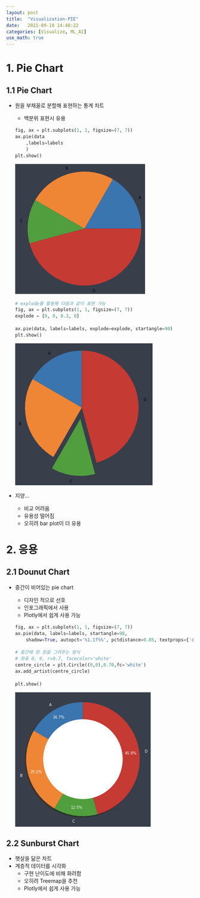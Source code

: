 ```yaml
---
layout: post
title:  "Visualization-PIE"
date:   2021-09-10 14:48:22
categories: [Visualize, ML_AI]
use_math: true
---
```


# 1. Pie Chart
## 1.1 Pie Chart
* 원을 부채꼴로 분할해 표현하는 통계 차트
	* 백분위 표현시 유용

	```python
	fig, ax = plt.subplots(1, 1, figsize=(7, 7))
	ax.pie(data
		,labels=labels
		)
	plt.show()
	```
	![](/assets/image/Viz/pi_1.PNG)

	```python
	# explode를 활용해 다음과 같이 표현 가능
	fig, ax = plt.subplots(1, 1, figsize=(7, 7))
	explode = [0, 0, 0.2, 0]

	ax.pie(data, labels=labels, explode=explode, startangle=90)
	plt.show()
	```
	![](/assets/image/Viz/pi_2.PNG)

* 지양...
	* 비교 어려움
	* 유용성 떨어짐
	* 오히려 bar plot이 더 유용

# 2. 응용
## 2.1 Dounut Chart
* 중간이 비어있는 pie chart
	* 디자인 적으로 선호
	* 인포그래픽에서 사용
	* Plotly에서 쉽게 사용 가능

	```python
	fig, ax = plt.subplots(1, 1, figsize=(7, 7))
	ax.pie(data, labels=labels, startangle=90,
		shadow=True, autopct='%1.1f%%', pctdistance=0.85, textprops={'color':"w"})

	# 중간에 흰 원을 그려주는 방식
	# 좌표 0, 0, r=0.7, facecolor='white'
	centre_circle = plt.Circle((0,0),0.70,fc='white')
	ax.add_artist(centre_circle)

	plt.show()
	```
	![](/assets/image/Viz/pi_4.PNG)

## 2.2 Sunburst Chart
* 햇살을 닮은 차트
* 계층적 데이터를 시각화
	* 구현 난이도에 비해 화려함
	* 오히려 Treemap을 추천
	* Plotly에서 쉽게 사용 가능

